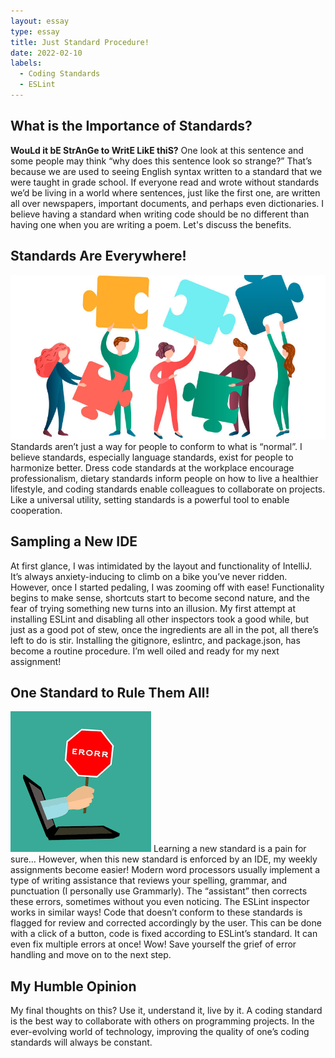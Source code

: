 ```yaml
---
layout: essay
type: essay
title: Just Standard Procedure!
date: 2022-02-10
labels:
  - Coding Standards
  - ESLint
---
```


## What is the Importance of Standards?

**WouLd it bE StrAnGe to WritE LikE thiS?** One look at this sentence and some people may think “why does this sentence look so strange?” That’s because we are used to seeing English syntax written to a standard that we were taught in grade school. If everyone read and wrote without standards we’d be living in a world where sentences, just like the first one, are written all over newspapers, important documents, and perhaps even dictionaries. I believe having a standard when writing code should be no different than having one when you are writing a poem. Let's discuss the benefits.

## Standards Are Everywhere!
<img class="ui small right image" src="../images/Workplace-collaboration.jpg">
Standards aren’t just a way for people to conform to what is “normal”. I believe standards, especially language standards, exist for people to harmonize better. Dress code standards at the workplace encourage professionalism, dietary standards inform people on how to live a healthier lifestyle, and coding standards enable colleagues to collaborate on projects. Like a universal utility, setting standards is a powerful tool to enable cooperation.

## Sampling a New IDE

At first glance, I was intimidated by the layout and functionality of IntelliJ. It’s always anxiety-inducing to climb on a bike you’ve never ridden. However, once I started pedaling, I was zooming off with ease! Functionality begins to make sense, shortcuts start to become second nature, and the fear of trying something new turns into an illusion. My first attempt at installing ESLint and disabling all other inspectors took a good while, but just as a good pot of stew, once the ingredients are all in the pot, all there’s left to do is stir. Installing the gitignore, eslintrc, and package.json, has become a routine procedure. I’m well oiled and ready for my next assignment!

## One Standard to Rule Them All!
<img class="ui tiny left circular floated image" src="../images/ErrorFixing.png"> 
Learning a new standard is a pain for sure… However, when this new standard is enforced by an IDE, my weekly assignments become easier! Modern word processors usually implement a type of writing assistance that reviews your spelling, grammar, and punctuation (I personally use Grammarly). The “assistant” then corrects these errors, sometimes without you even noticing. The ESLint inspector works in similar ways! Code that doesn’t conform to these standards is flagged for review and corrected accordingly by the user. This can be done with a click of a button, code is fixed according to ESLint’s standard. It can even fix multiple errors at once! Wow! Save yourself the grief of error handling and move on to the next step.

## My Humble Opinion
My final thoughts on this? Use it, understand it, live by it. A coding standard is the best way to collaborate with others on programming projects. In the ever-evolving world of technology, improving the quality of one’s coding standards will always be constant.

